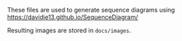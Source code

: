 These files are used to generate sequence diagrams using
https://davidje13.github.io/SequenceDiagram/

Resulting images are stored in `docs/images`.
